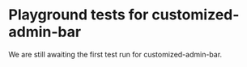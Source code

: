 # Playground tests for customized-admin-bar
We are still awaiting the first test run for customized-admin-bar.
